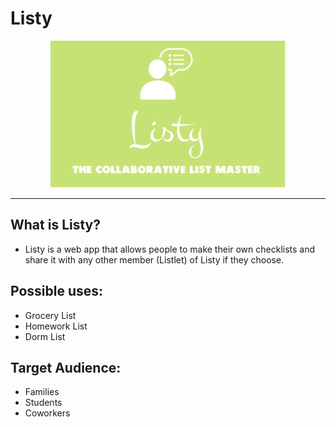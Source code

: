# Listy

<p align="center"><img src="public/images/listy.png" width="376px" height="235px"/></p>

<hr>

## What is Listy?
* Listy is a web app that allows people to make their own checklists and share it with any other member (Listlet) of Listy if they choose.


## Possible uses: 

* Grocery List
* Homework List
* Dorm List

## Target Audience:
* Families
* Students
* Coworkers
